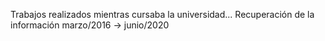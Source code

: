 Trabajos realizados mientras cursaba la universidad...
Recuperación de la información marzo/2016 -> junio/2020
